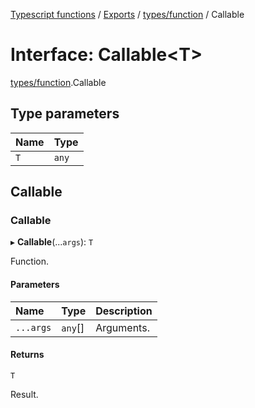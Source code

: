 [Typescript functions](../index.md) / [Exports](../modules.md) / [types/function](../modules/types_function.md) / Callable

# Interface: Callable<T\>

[types/function](../modules/types_function.md).Callable

## Type parameters

| Name | Type |
| :------ | :------ |
| `T` | `any` |

## Callable

### Callable

▸ **Callable**(...`args`): `T`

Function.

#### Parameters

| Name | Type | Description |
| :------ | :------ | :------ |
| `...args` | `any`[] | Arguments. |

#### Returns

`T`

Result.
